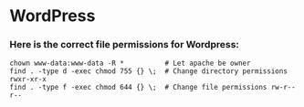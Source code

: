 # WordPress


### Here is the correct file permissions for Wordpress:  
````
chown www-data:www-data -R *          # Let apache be owner
find . -type d -exec chmod 755 {} \;  # Change directory permissions rwxr-xr-x
find . -type f -exec chmod 644 {} \;  # Change file permissions rw-r--r--
````

